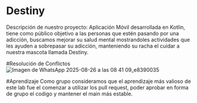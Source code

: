 # Destiny
Descripción de nuestro proyecto:
Aplicación Móvil desarrollada en Kotlin, tiene como público objetivo a las personas que estén pasando por una adicción, buscamos mejorar su salud mental mostrandoles actividades que les ayuden a sobrepasar su adicción, manteniendo su racha el cuidar a nuestra mascota llamada Destiny.


#Resolución de Conflictos
![Imagen de WhatsApp 2025-08-26 a las 08 41 09_e8390035](https://github.com/user-attachments/assets/4a1459c8-06f6-4caf-9490-1a7fb4f52d14)

#Aprendizaje
Como grupo consideramos que el aprendizaje más valioso de este lab fue el comenzar a utilizar los pull request, poder aprobar en forma de grupo el codigo y mantener el main más estable.
